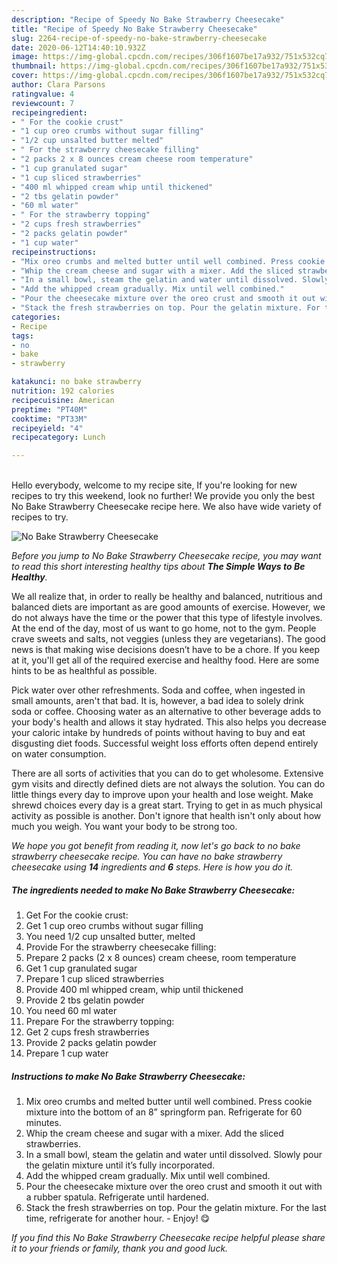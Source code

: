 ```yaml
---
description: "Recipe of Speedy No Bake Strawberry Cheesecake"
title: "Recipe of Speedy No Bake Strawberry Cheesecake"
slug: 2264-recipe-of-speedy-no-bake-strawberry-cheesecake
date: 2020-06-12T14:40:10.932Z
image: https://img-global.cpcdn.com/recipes/306f1607be17a932/751x532cq70/no-bake-strawberry-cheesecake-recipe-main-photo.jpg
thumbnail: https://img-global.cpcdn.com/recipes/306f1607be17a932/751x532cq70/no-bake-strawberry-cheesecake-recipe-main-photo.jpg
cover: https://img-global.cpcdn.com/recipes/306f1607be17a932/751x532cq70/no-bake-strawberry-cheesecake-recipe-main-photo.jpg
author: Clara Parsons
ratingvalue: 4
reviewcount: 7
recipeingredient:
- " For the cookie crust"
- "1 cup oreo crumbs without sugar filling"
- "1/2 cup unsalted butter melted"
- " For the strawberry cheesecake filling"
- "2 packs 2 x 8 ounces cream cheese room temperature"
- "1 cup granulated sugar"
- "1 cup sliced strawberries"
- "400 ml whipped cream whip until thickened"
- "2 tbs gelatin powder"
- "60 ml water"
- " For the strawberry topping"
- "2 cups fresh strawberries"
- "2 packs gelatin powder"
- "1 cup water"
recipeinstructions:
- "Mix oreo crumbs and melted butter until well combined. Press cookie mixture into the bottom of an 8” springform pan. Refrigerate for 60 minutes."
- "Whip the cream cheese and sugar with a mixer. Add the sliced strawberries."
- "In a small bowl, steam the gelatin and water until dissolved. Slowly pour the gelatin mixture until it’s fully incorporated."
- "Add the whipped cream gradually. Mix until well combined."
- "Pour the cheesecake mixture over the oreo crust and smooth it out with a rubber spatula. Refrigerate until hardened."
- "Stack the fresh strawberries on top. Pour the gelatin mixture. For the last time, refrigerate for another hour. Enjoy! 😋"
categories:
- Recipe
tags:
- no
- bake
- strawberry

katakunci: no bake strawberry 
nutrition: 192 calories
recipecuisine: American
preptime: "PT40M"
cooktime: "PT33M"
recipeyield: "4"
recipecategory: Lunch

---
```

<br>
Hello everybody, welcome to my recipe site, If you're looking for new recipes to try this weekend, look no further! We provide you only the best No Bake Strawberry Cheesecake recipe here. We also have wide variety of recipes to try.
<br>


![No Bake Strawberry Cheesecake](https://img-global.cpcdn.com/recipes/306f1607be17a932/751x532cq70/no-bake-strawberry-cheesecake-recipe-main-photo.jpg)

<i>Before you jump to No Bake Strawberry Cheesecake recipe, you may want to read this short interesting healthy tips about <strong>The Simple Ways to Be Healthy</strong>.</i>

We all realize that, in order to really be healthy and balanced, nutritious and balanced diets are important as are good amounts of exercise. However, we do not always have the time or the power that this type of lifestyle involves. At the end of the day, most of us want to go home, not to the gym. People crave sweets and salts, not veggies (unless they are vegetarians). The good news is that making wise decisions doesn’t have to be a chore. If you keep at it, you'll get all of the required exercise and healthy food. Here are some hints to be as healthful as possible.

Pick water over other refreshments. Soda and coffee, when ingested in small amounts, aren't that bad. It is, however, a bad idea to solely drink soda or coffee. Choosing water as an alternative to other beverage adds to your body's health and allows it stay hydrated. This also helps you decrease your caloric intake by hundreds of points without having to buy and eat disgusting diet foods. Successful weight loss efforts often depend entirely on water consumption.

There are all sorts of activities that you can do to get wholesome. Extensive gym visits and directly defined diets are not always the solution. You can do little things every day to improve upon your health and lose weight. Make shrewd choices every day is a great start. Trying to get in as much physical activity as possible is another. Don't ignore that health isn't only about how much you weigh. You want your body to be strong too. 


<i>We hope you got benefit from reading it, now let's go back to no bake strawberry cheesecake recipe. You can have no bake strawberry cheesecake using <strong>14</strong> ingredients and <strong>6</strong> steps. Here is how you do it.
</i>

##### The ingredients needed to make No Bake Strawberry Cheesecake:

1. Get  For the cookie crust:
1. Get 1 cup oreo crumbs without sugar filling
1. You need 1/2 cup unsalted butter, melted
1. Provide  For the strawberry cheesecake filling:
1. Prepare 2 packs (2 x 8 ounces) cream cheese, room temperature
1. Get 1 cup granulated sugar
1. Prepare 1 cup sliced strawberries
1. Provide 400 ml whipped cream, whip until thickened
1. Provide 2 tbs gelatin powder
1. You need 60 ml water
1. Prepare  For the strawberry topping:
1. Get 2 cups fresh strawberries
1. Provide 2 packs gelatin powder
1. Prepare 1 cup water


##### Instructions to make No Bake Strawberry Cheesecake:

1. Mix oreo crumbs and melted butter until well combined. Press cookie mixture into the bottom of an 8” springform pan. Refrigerate for 60 minutes.
1. Whip the cream cheese and sugar with a mixer. Add the sliced strawberries.
1. In a small bowl, steam the gelatin and water until dissolved. Slowly pour the gelatin mixture until it’s fully incorporated.
1. Add the whipped cream gradually. Mix until well combined.
1. Pour the cheesecake mixture over the oreo crust and smooth it out with a rubber spatula. Refrigerate until hardened.
1. Stack the fresh strawberries on top. Pour the gelatin mixture. For the last time, refrigerate for another hour. - Enjoy! 😋


<i>If you find this No Bake Strawberry Cheesecake recipe helpful please share it to your friends or family, thank you and good luck.</i>
